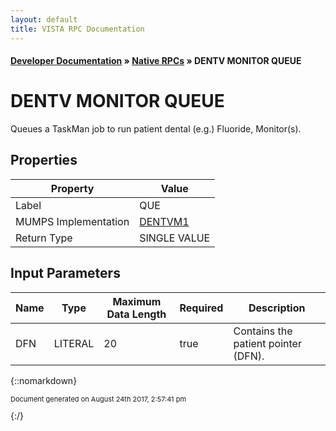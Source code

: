 ```yaml
---
layout: default
title: VISTA RPC Documentation
---
```


#### [Developer Documentation](../index) &#187; [Native RPCs](TableOfContents) &#187; DENTV MONITOR QUEUE<br/>
# DENTV MONITOR QUEUE

Queues a TaskMan job to run patient dental (e.g.) Fluoride, Monitor(s).

## Properties

Property | Value
--- | ---
Label | QUE
MUMPS Implementation | [DENTVM1](http://code.osehra.org/dox/Routine_DENTVM1_source.html)
Return Type | SINGLE VALUE


## Input Parameters

Name | Type | Maximum Data Length | Required | Description
--- | --- | --- | --- | ---
DFN | LITERAL | 20 | true | Contains the patient pointer (DFN).



{::nomarkdown} <br/><p style="font-size: 11px">Document generated on August 24th 2017, 2:57:41 pm</p>{:/}